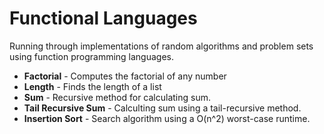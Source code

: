 # Functional Languages

Running through implementations of random algorithms and problem sets using function programming languages.

- **Factorial** - Computes the factorial of any number
- **Length** - Finds the length of a list
- **Sum** - Recursive method for calculating sum. 
- **Tail Recursive Sum** - Calculting sum using a tail-recursive method.
- **Insertion Sort** - Search algorithm using a O(n^2) worst-case runtime.
